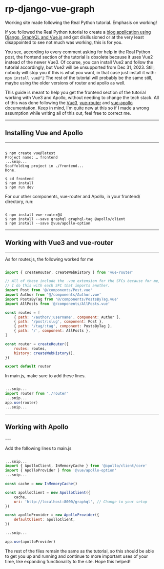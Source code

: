 # rp-django-vue-graph
Working site made following the Real Python tutorial. Emphasis on working!

If you followed the Real Python tutorial to create a [blog application using Django, GraphQL and Vue.js](https://realpython.com/python-django-blog/) and got disillusioned or at the very least disappointed to see not much was working, this is for you.

You see, according to every comment asking for help in the Real Python post, the frontend section of the tutorial is obsolete because it uses Vue2 instead of the newer Vue3. Of course, you can install Vue2 and follow the tutorial accordingly, but Vue2 will be unsupported from Dec 31, 2023. Still, nobody will stop you if this is what you want, in that case just install it with:
`npm install vue@^2`
The rest of the tutorial will probably be the same still, maybe using the older versions of router and apollo as well.

This guide is meant to help you get the frontend section of the tutorial working with Vue3 and Apollo, without needing to change the tech stack. All of this was done following the [Vue3](https://v2.vuejs.org/v2/guide/), [vue-router](https://router.vuejs.org/installation.html) and [vue-apollo](https://apollo.vuejs.org/guide-option/setup.html) documentation. Keep in mind, I'm quite new at this so if I made a wrong assumption while writing all of this out, feel free to correct me. 

---

<h2>Installing Vue and Apollo</h2>

---


```shell

$ npm create vue@latest
Project name: … frontend
...snip...
Scaffolding project in ./frontend...
Done.

$ cd frontend
$ npm install
$ npm run dev

```

For our other components, vue-router and Apollo, in your frontend/ directory, run: 
```shell

$ npm install vue-router@4
$ npm install --save graphql graphql-tag @apollo/client
$ npm install --save @vue/apollo-option

```

---

<h2>Working with Vue3 and vue-router</h2>

---

As for router.js, the following worked for me
```js

import { createRouter, createWebHistory } from 'vue-router'

// All of these include the .vue extension for the SFCs because for me, it wouldn't work otherwise.
// I do this with each SFC that imports another.
import Post from '@/components/Post.vue'
import Author from '@/components/Author.vue'
import PostsByTag from '@/components/PostsByTag.vue'
import AllPosts from '@/components/AllPosts.vue'

const routes = [
    { path: '/author/:username', component: Author },
    { path: '/post/:slug', component: Post },
    { path: '/tag/:tag', component: PostsByTag },
    { path: '/', component: AllPosts },
]

const router = createRouter({
    routes: routes,
    history: createWebHistory(),
})

export default router

```

In main.js, make sure to add these lines.

```js

...snip...
import router from './router'
...snip...
app.use(router)
...snip...

```

---
<h2>Working with Apollo</h2>
---

Add the following lines to main.js

```js

...snip...
import { ApolloClient, InMemoryCache } from '@apollo/client/core'
import { ApolloProvider } from '@vue/apollo-option'
...snip...

const cache = new InMemoryCache()

const apolloClient = new ApolloClient({
    cache,
    uri: 'http://localhost:8000/graphql', // Change to your setup
})

const apolloProvider = new ApolloProvider({
    defaultClient: apolloClient,
})

...snip...

app.use(apolloProvider)

```

The rest of the files remain the same as the tutorial, so this should be able to get you up and running and continue to more important uses of your time, like expanding functionality to the site. Hope this helped!
